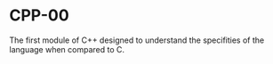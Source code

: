 # CPP-00
The first module of C++ designed to understand the specifities of the language when compared to C.
